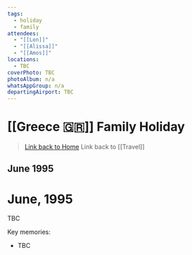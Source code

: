 ```yaml
---
tags:
  - holiday
  - family
attendees:
  - "[[Lon]]"
  - "[[Alissa]]"
  - "[[Amos]]"
locations:
  - TBC
coverPhoto: TBC
photoAlbum: n/a
whatsAppGroup: n/a
departingAirport: TBC
---
```

# [[Greece 🇬🇷]] Family Holiday

> [Link back to Home](obsidian://open?vault=Personal%20Notes&file=000%20Index)
> Link back to [[Travel]]

## June 1995

# June, 1995

TBC

Key memories:
- TBC
